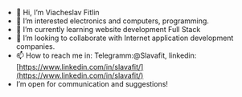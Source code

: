 - 👋 Hi, I’m Viacheslav Fitlin
- 👀 I’m interested electronics and computers, programming.
- 🌱 I’m currently learning website development Full Stack
- 💞️ I’m looking to collaborate with Internet application development companies.
- 📫 How to reach me in: Telegramm:@Slavafit, linkedin: [https://www.linkedin.com/in/slavafit/](https://www.linkedin.com/in/slavafit/)
- I’m open for communication and suggestions!
